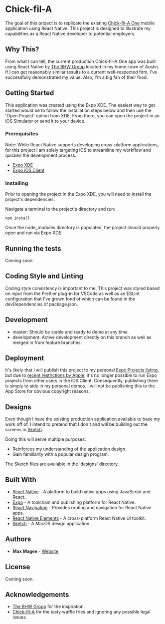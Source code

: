 # Chick-fil-A

The goal of this project is to replicate the existing [Chick-fil-A One](https://itunes.apple.com/us/app/chick-fil-a/id488818252?mt=8) mobile application using React Native. This project is designed to illustrate my capabilities as a React Native developer to potential employers.

## Why This?

From what I can tell, the current production Chick-fil-A One app was built using React Native by [The BHW Group](https://thebhwgroup.com/projects/chick-fil-a) located in my home-town of Austin. If I can get reasonably similar results to a current well-respected firm, I've successfully demonstrated my value. Also, I'm a big fan of their food.

## Getting Started

This application was created using the Expo XDE. The easiest way to get started would be to follow the installation steps below and then use the 'Open Project' option from XDE. From there, you can open the project in an iOS Simulator or send it to your device.

### Prerequisites

Note: While React Native supports developing cross-platform applications, for this project I am solely targeting iOS to streamline my workflow and quicken the development process.

- [Expo XDE](https://github.com/expo/xde/releases)
- [Expo iOS Client](https://itunes.apple.com/app/apple-store/id982107779)

### Installing

Prior to opening the project in the Expo XDE, you will need to install the project's dependencies.

Navigate a terminal to the project's directory and run:

```
npm install
```

Once the node_modules directory is populated, the project should properly open and run via Expo XDE.

## Running the tests

Coming soon.

## Coding Style and Linting

Coding style consistency is important to me. This project was styled based on input from the Prettier plug-in for VSCode as well as an ESLint configuration that I've grown fond of which can be found in the devDependencies of package.json.

## Development

- master: Should be stable and ready to demo at any time.
- development: Active development directly on this branch as well as merged in from feature branches.

## Deployment

It's likely that I will publish this project to my personal [Expo Projects listing](https://expo.io/@maxmagee), but due to [recent restrictions by Apple](https://blog.expo.io/upcoming-limitations-to-ios-expo-client-8076d01aee1a), it's no longer possible to run Expo projects from other users in the iOS Client. Consequently, publishing there is simply to aide in my personal demos. I will not be publishing this to the App Store for obvious copyright reasons.

## Designs

Even though I have the existing production application available to base my work off of, I intend to pretend that I don't and will be building out the screens in [Sketch](https://www.sketchapp.com).

Doing this will serve multiple purposes:

- Reinforces my understanding of the application design.
- Gain familiarity with a popular design program.

The Sketch files are available in the 'designs' directory.

## Built With

- [React Native](https://facebook.github.io/react-native/) - A platform to build native apps using JavaScript and React.
- [Expo](https://expo.io/features) - A toolchain and publishing platform for React Native.
- [React Navigation](https://reactnavigation.org) - Provides routing and navigation for React Native apps.
- [React Native Elements](https://react-native-training.github.io/react-native-elements/) - A cross-platform React Native UI toolkit.
- [Sketch](https://www.sketchapp.com) - A MacOS design application.

## Authors

- **Max Magee** - [Website](http://maxmagee.com)

## License

Coming soon.

## Acknowledgements

- [The BHW Group](https://thebhwgroup.com) for the inspiration.
- [Chick-fil-A](https://www.chick-fil-a.com) for the tasty waffle fries and ignoring any possible legal issues.
